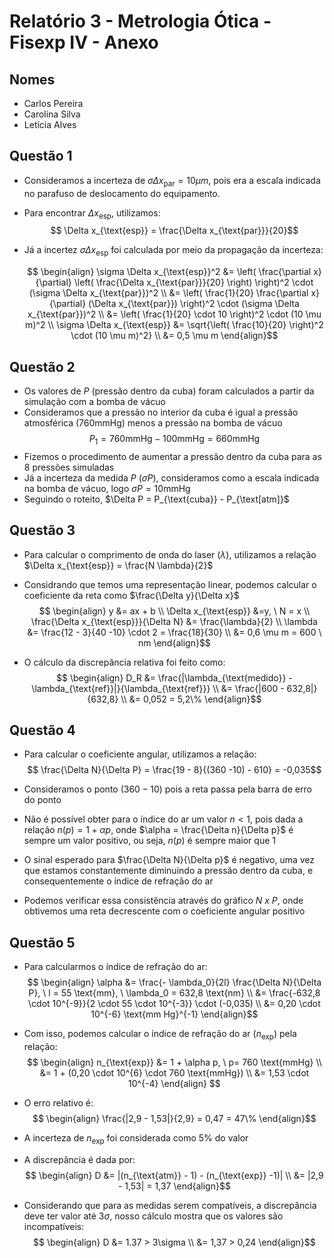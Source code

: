 # Relatório 3 - Metrologia Ótica - Fisexp IV - Anexo

## Nomes
- Carlos Pereira
- Carolina Silva
- Letícia Alves

## Questão 1

- Consideramos a incerteza de $\sigma \Delta x_{\text{par}} = 10 \mu m$, pois era a escala indicada no parafuso de deslocamento do equipamento.
- Para encontrar $\Delta x_{\text{esp}}$, utilizamos:
  $$
  \Delta x_{\text{esp}} = \frac{\Delta x_{\text{par}}}{20}$$

- Já a incertez $\sigma \Delta x_{\text{esp}}$ foi calculada por meio da propagação da incerteza:
  
  $$
  \begin{align}
    \sigma \Delta x_{\text{esp}}^2 &= \left( \frac{\partial x}{\partial} \left( \frac{\Delta x_{\text{par}}}{20} \right) \right)^2 \cdot (\sigma \Delta x_{\text{par}})^2 \\
    &= \left( \frac{1}{20} \frac{\partial x}{\partial} (\Delta x_{\text{par}}) \right)^2 \cdot (\sigma \Delta x_{\text{par}})^2 \\
    &= \left( \frac{1}{20} \cdot 10 \right)^2 \cdot (10 \mu m)^2 \\
    \sigma \Delta x_{\text{esp}} &= \sqrt{\left( \frac{10}{20} \right)^2 \cdot (10 \mu m)^2} \\
    &= 0,5 \mu m   
  \end{align}$$

## Questão 2

- Os valores de $P$ (pressão dentro da cuba) foram calculados a partir da simulação com a bomba de vácuo
- Consideramos que a pressão no interior da cuba é igual a pressão atmosférica ($760 \text{mmHg}$) menos a pressão na bomba de vácuo
  $$P_1 = 760 \text{mmHg} - 100 \text{mmHg} = 660 \text{mmHg} $$
- Fizemos o procedimento de aumentar a pressão dentro da cuba para as 8 pressões simuladas
- Já a incerteza da medida $P$ ($\sigma P$), consideramos como a escala indicada na bomba de vácuo, logo $\sigma P = 10 \text{mmHg}$
- Seguindo o roteito, $\Delta P = P_{\text{cuba}} - P_{\text[atm]}$

## Questão 3

- Para calcular o comprimento de onda do laser ($\lambda$), utilizamos a relação $\Delta x_{\text{esp}} = \frac{N \lambda}{2}$
- Considrando que temos uma representação linear, podemos calcular o coeficiente da reta como $\frac{\Delta y}{\Delta x}$
  $$
  \begin{align}
    y &= ax + b \\
    \Delta x_{\text{esp}} &=y, \ N = x \\
    \frac{\Delta x_{\text{esp}}}{\Delta N} &= \frac{\lambda}{2} \\
    \lambda &= \frac{12 - 3}{40 -10} \cdot 2 = \frac{18}{30} \\
    &= 0,6 \mu m = 600 \ nm 
  \end{align}$$

- O cálculo da discrepância relativa foi feito como:
  $$
  \begin{align}
    D_R &= \frac{|\lambda_{\text{medido}} - \lambda_{\text{ref}}|}{\lambda_{\text{ref}}} \\
    &= \frac{|600 - 632,8|}{632,8} \\
    &= 0,052 = 5,2\%
  \end{align}$$

## Questão 4

- Para calcular o coeficiente angular, utilizamos a relação:
  $$
  \frac{\Delta N}{\Delta P} = \frac{19 - 8}{(360 -10) - 610} = -0,035$$

- Consideramos o ponto $(360 - 10)$ pois a reta passa pela barra de erro do ponto
- Não é possível obter para o índice do ar um valor $n < 1$, pois dada a relação $n(p) = 1 + \alpha p$, onde $\alpha = \frac{\Delta n}{\Delta p}$ é sempre um valor positivo, ou seja, $n(p)$ é sempre maior que 1
- O sinal esperado para $\frac{\Delta N}{\Delta p}$ é negativo, uma vez que estamos constantemente diminuindo a pressão dentro da cuba, e consequentemente o índice de refração do ar
- Podemos verificar essa consistência através do gráfico $N \ x \ P$, onde obtivemos uma reta decrescente com o coeficiente angular positivo

## Questão 5

- Para calcularmos o índice de refração do ar:
  $$
  \begin{align}
    \alpha &= \frac{- \lambda_0}{2l} \frac{\Delta N}{\Delta P}, \ l = 55 \text{mm}, \ \lambda_0 = 632,8 \text{nm} \\
    &= \frac{-632,8 \cdot 10^{-9}}{2 \cdot 55 \cdot 10^{-3}} \cdot (-0,035) \\
    &= 0,20 \cdot 10^{-6} \text{mm Hg}^{-1}
  \end{align}$$ 

- Com isso, podemos calcular o índice de refração do ar ($n_{\text{exp}}$) pela relação:
  $$
  \begin{align}
    n_{\text{exp}} &= 1 + \alpha p, \ p= 760 \text{mmHg} \\
    &= 1 + (0,20 \cdot 10^{6} \cdot 760 \text{mmHg}) \\
    &= 1,53 \cdot 10^{-4}
  \end{align}
  $$

- O erro relativo é:
  $$
  \begin{align}
    \frac{|2,9 - 1,53|}{2,9} = 0,47 = 47\%
  \end{align}$$

- A incerteza de $n_\text{exp}$ foi considerada como 5% do valor
- A discrepância é dada por:
  $$
  \begin{align}
    D &= |(n_{\text{atm}} - 1) - (n_{\text{exp}} -1)| \\
    &= |2,9 - 1,53| = 1,37
  \end{align}$$

- Considerando que para as medidas serem compatíveis, a discrepância deve ter valor até $3 \sigma$, nosso cálculo mostra que os valores são incompatíveis:
  $$
  \begin{align}
    D &= 1.37 > 3\sigma \\
    &= 1,37 > 0,24
  \end{align}$$
